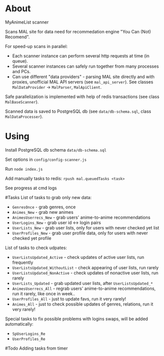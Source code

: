 # About
MyAnimeList scanner

Scans MAL site for data need for recommedation engine "You Can (Not) Recomend".

For speed-up scans in parallel:

- Each scanner instance can perform several http requests at time (in queue).
- Several scanner instances can safely run together from many processes and PCs.
- Can use different "data providers" - parsing MAL site directly and with proxies, unofficial MAL API servers (see `mal_api_server`). See classes `MalDataProvider` -> `MalParser`, `MalApiClient`.

Safe parallelization is implemented with help of redis transactions (see class `MalBaseScanner`).

Scanned data is saved to PostgreSQL db (see `data/db-schema.sql`, class `MalDataProcesser`).

# Using
Install PostgreSQL db schema `data/db-schema.sql`

Set options in `config/config-scanner.js`

Run `node index.js`

Add manually tasks to redis: `rpush mal.queuedTasks <task>`

See progress at cmd logs

#Tasks
List of tasks to grab only new data:

- `GenresOnce` - grab genres, once
- `Animes_New` - grab new animes
- `AnimesUserrecs_New` - grab users' anime-to-anime recommendations
- `UserLogins_New` - grab user id <-> login pairs
- `UserLists_New` - grab user lists, only for users with never checked yet list
- `UserProfiles_New` - grab user profile data, only for users with never checked yet profile

List of tasks to check udpates:

- `UserListsUpdated_Active` - check updates of active user lists, run frequently
- `UserListsUpdated_WithoutList` - check appearing of user lists, run rarely
- `UserListsUpdated_NonActive` - check updates of nonactive user lists, run rarely
- `UserLists_Updated` - grab updated user lists, after `UserListsUpdated_*`
- `AnimesUserrecs_All` - regrab users' anime-to-anime recommendations, run it rarely, like once in week..
- `UserProfiles_All` - just to update favs, run it very rarely!
- `Animes_All` - just to check possible updates of genres, relations, run it very rarely!

Special tasks to fix possible problems with logins swaps, will be added automatically:

- `SpUserLogins_Re`
- `UserProfiles_Re`

#Todo
Adding tasks from timer
